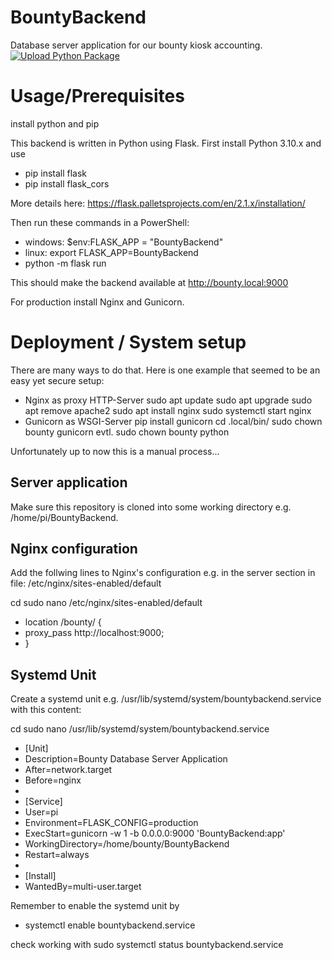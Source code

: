 # BountyBackend
Database server application for our bounty kiosk accounting.
[![Upload Python Package](https://github.com/BountyApplication/BountyBackend/actions/workflows/python-publish.yml/badge.svg)](https://github.com/BountyApplication/BountyBackend/actions/workflows/python-publish.yml)

# Usage/Prerequisites

install python and pip

This backend is written in Python using Flask. First install Python 3.10.x and use
- pip install flask
- pip install flask_cors

More details here: https://flask.palletsprojects.com/en/2.1.x/installation/

Then run these commands in a PowerShell:
- windows: $env:FLASK_APP = "BountyBackend"
- linux:   export FLASK_APP=BountyBackend
- python -m flask run

This should make the backend available at http://bounty.local:9000

For production install Nginx and Gunicorn.

# Deployment / System setup
There are many ways to do that. Here is one example that seemed to be an easy yet secure setup:
- Nginx as proxy HTTP-Server
    sudo apt update
    sudo apt upgrade
    sudo apt remove apache2
    sudo apt install nginx
    sudo systemctl start nginx
- Gunicorn as WSGI-Server
    pip install gunicorn
    cd .local/bin/
    sudo chown bounty gunicorn
evtl.
    sudo chown bounty python

Unfortunately up to now this is a manual process...
## Server application
Make sure this repository is cloned into some working directory e.g. /home/pi/BountyBackend.
## Nginx configuration
Add the follwing lines to Nginx's configuration e.g. in the server section in file: /etc/nginx/sites-enabled/default

cd
sudo nano /etc/nginx/sites-enabled/default

- location /bounty/ {
-   proxy_pass http://localhost:9000;
- }

## Systemd Unit
Create a systemd unit e.g. /usr/lib/systemd/system/bountybackend.service with this content:

cd
sudo nano /usr/lib/systemd/system/bountybackend.service

- [Unit]
- Description=Bounty Database Server Application
- After=network.target
- Before=nginx
- 
- [Service]
- User=pi
- Environment=FLASK_CONFIG=production
- ExecStart=gunicorn -w 1 -b 0.0.0.0:9000 'BountyBackend:app'
- WorkingDirectory=/home/bounty/BountyBackend
- Restart=always
- 
- [Install]
- WantedBy=multi-user.target

Remember to enable the systemd unit by
- systemctl enable bountybackend.service

check working with
sudo systemctl status bountybackend.service